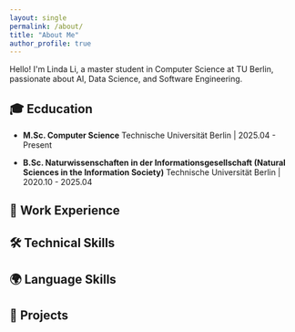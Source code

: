 ```yaml
---
layout: single
permalink: /about/
title: "About Me"
author_profile: true
---
```


Hello! I'm Linda Li, a master student in Computer Science at TU Berlin, passionate about AI, Data Science, and Software Engineering.


## 🎓 Ecducation

- **M.Sc. Computer Science**
  Technische Universität Berlin | 2025.04 - Present

- **B.Sc. Naturwissenschaften in der Informationsgesellschaft (Natural Sciences in the Information Society)** 
  Technische Universität Berlin | 2020.10 - 2025.04

## 💼 Work Experience


## 🛠️ Technical Skills



## 🌍 Language Skills


## 🚀 Projects


